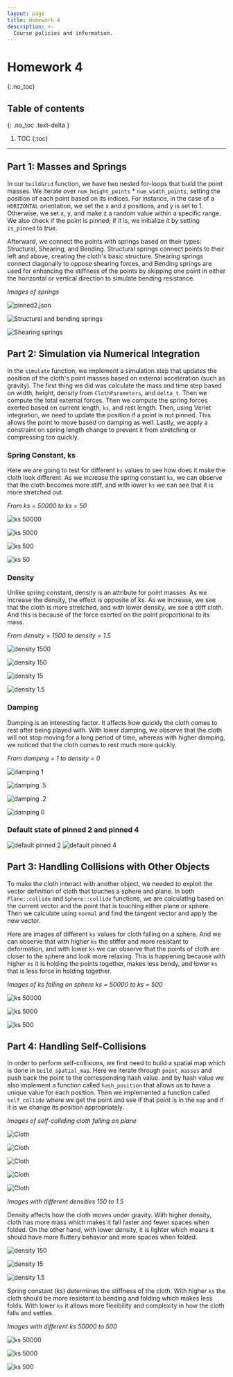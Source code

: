 ```yaml
---
layout: page
title: Homework 4
description: >-
  Course policies and information.
---
```


# Homework 4
{:.no_toc}

## Table of contents
{: .no_toc .text-delta }

1. TOC
   {:toc}

---

## Part 1: Masses and Springs

In our `buildGrid` function, we have two nested for-loops that build the point masses. We iterate over `num_height_points` * `num_width_points`, setting the position of each point based on its indices. For instance, in the case of a `HORIZONTAL` orientation, we set the x and z positions, and y is set to 1. Otherwise, we set x, y, and make z a random value within a specific range. We also check if the point is pinned; if it is, we initialize it by setting `is_pinned` to true.

Afterward, we connect the points with springs based on their types: Structural, Shearing, and Bending. Structural springs connect points to their left and above, creating the cloth's basic structure. Shearing springs connect diagonally to oppose shearing forces, and Bending springs are used for enhancing the stiffness of the points by skipping one point in either the horizontal or vertical direction to simulate bending resistance.

*Images of springs*

![pinned2.json](./assets/images/hw4/part1.png)

![Structural and bending springs](./assets/images/hw4/part1str/bend.png)

![Shearing springs](./assets/images/hw4/part1shear.png)

## Part 2: Simulation via Numerical Integration

In the `simulate` function, we implement a simulation step that updates the position of the cloth's point masses based on external acceleration (such as gravity). The first thing we did was calculate the mass and time step based on width, height, density from `ClothParameters`, and `delta_t`. Then we compute the total external forces. Then we compute the spring forces exerted based on current length, `ks`, and rest length. Then, using Verlet integration, we need to update the position if a point is not pinned. This allows the point to move based on damping as well. Lastly, we apply a constraint on spring length change to prevent it from stretching or compressing too quickly.

### Spring Constant, ks
Here we are going to test for different `ks` values to see how does it make the cloth look different. As we increase the spring constant `ks`, we can observe that the cloth becomes more stiff, and with lower `ks` we can see that it is more stretched out.

*From ks = 50000 to ks = 50*

![ks 50000](./assets/images/hw4/part2ks50000.png)

![ks 5000](./assets/images/hw4/part2ks5000.png)

![ks 500](./assets/images/hw4/part2ks500.png)

![ks 50](./assets/images/hw4/part2ks50.png)

### Density
Unlike spring constant, density is an attribute for point masses. As we increase the density, the effect is opposite of ks. As we increase, we see that the cloth is more stretched, and with lower density, we see a stiff cloth. And this is because of the force exerted on the point proportional to its mass.

*From density = 1500 to density = 1.5*

![density 1500](./assets/images/hw4/density1500.png)

![density 150](./assets/images/hw4/part2density150.png)

![density 15](./assets/images/hw4/part2density15.png)

![density 1.5](./assets/images/hw4/part2density1point5.png)

### Damping
Damping is an interesting factor. It affects how quickly the cloth comes to rest after being played with. With lower damping, we observe that the cloth will not stop moving for a long period of time, whereas with higher damping, we noticed that the cloth comes to rest much more quickly.

*From damping = 1 to density = 0*

![damping 1](./assets/images/hw4/part2damping10.png)

![damping .5](./assets/images/hw4/part2damping5.png)

![damping .2](./assets/images/hw4/part2damping2.png)

![damping 0](./assets/images/hw4/part2damping0.png)

### Default state of pinned 2 and pinned 4

![default pinned 2](./assets/images/hw4/part2default2.png)
![default pinned 4](./assets/images/hw4/part2default1.png)

## Part 3: Handling Collisions with Other Objects

To make the cloth interact with another object, we needed to exploit the vector definition of cloth that touches a sphere and plane. In both `Plane::collide` and `Sphere::collide` functions, we are calculating based on the current vector and the point that is touching either plane or sphere. Then we calculate using `normal` and find the tangent vector and apply the new vector.

Here are images of different `ks` values for cloth falling on a sphere. And we can observe that with higher `ks` the stiffer and more resistant to deformation, and with lower `ks` we can observe that the points of cloth are closer to the sphere and look more relaxing. This is happening because with higher `ks` it is holding the points together, makes less bendy, and lower `ks` that is less force in holding together.

*Images of ks falling on sphere ks = 50000 to ks = 500*

![ks 50000](./assets/images/hw4/part3ks50000.png)

![ks 5000](./assets/images/hw4/part3ks5000.png)

![ks 500](./assets/images/hw4/part3ks500.png)

## Part 4: Handling Self-Collisions

In order to perform self-collisions, we first need to build a spatial map which is done in `build_spatial_map`. Here we iterate through `point_masses` and push back the point to the corresponding hash value. and by hash value we also implement a function called `hash_position` that allows us to have a unique value for each position. Then we implemented a function called `self_collide` where we get the point and see if that point is in the `map` and if it is we change its position appropriately.

*Images of self-colliding cloth falling on plane*

![Cloth](./assets/images/hw4/part41.png)

![Cloth](./assets/images/hw4/part42.png)

![Cloth](./assets/images/hw4/part43.png)

![Cloth](./assets/images/hw4/part44.png)

![Cloth](./assets/images/hw4/part45.png)

*Images with different densities 150 to 1.5*

Density affects how the cloth moves under gravity. With higher density, cloth has more mass which makes it fall faster and fewer spaces when folded. On the other hand, with lower density, it is lighter which means it should have more fluttery behavior and more spaces when folded.

![density 150](./assets/images/hw4/part4150.png)

![density 15](./assets/images/hw4/part415.png)

![density 1.5](./assets/images/hw4/part41point5.png)

Spring constant (ks) determines the stiffness of the cloth. With higher `ks` the cloth should be more resistant to bending and folding which makes less folds. With lower `ks` it allows more flexibility and complexity in how the cloth falls and settles.

*Images with different ks 50000 to 500*

![ks 50000](./assets/images/hw4/part4ks50000)

![ks 5000](./assets/images/hw4/part4ks5000.png)

![ks 500](./assets/images/hw4/part4ks500.png)
